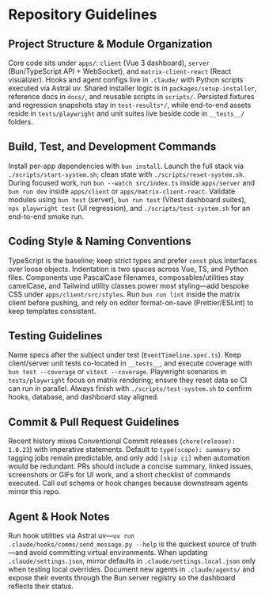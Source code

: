 # Repository Guidelines

## Project Structure & Module Organization
Core code sits under `apps/`: `client` (Vue 3 dashboard), `server` (Bun/TypeScript API + WebSocket), and `matrix-client-react` (React visualizer). Hooks and agent configs live in `.claude/` with Python scripts executed via Astral uv. Shared installer logic is in `packages/setup-installer`, reference docs in `docs/`, and reusable scripts in `scripts/`. Persisted fixtures and regression snapshots stay in `test-results*/`, while end-to-end assets reside in `tests/playwright` and unit suites live beside code in `__tests__/` folders.

## Build, Test, and Development Commands
Install per-app dependencies with `bun install`. Launch the full stack via `./scripts/start-system.sh`; clean state with `./scripts/reset-system.sh`. During focused work, run `bun --watch src/index.ts` inside `apps/server` and `bun run dev` inside `apps/client` or `apps/matrix-client-react`. Validate modules using `bun test` (server), `bun run test` (Vitest dashboard suites), `npx playwright test` (UI regression), and `./scripts/test-system.sh` for an end-to-end smoke run.

## Coding Style & Naming Conventions
TypeScript is the baseline; keep strict types and prefer `const` plus interfaces over loose objects. Indentation is two spaces across Vue, TS, and Python files. Components use PascalCase filenames, composables/utilities stay camelCase, and Tailwind utility classes power most styling—add bespoke CSS under `apps/client/src/styles`. Run `bun run lint` inside the matrix client before pushing, and rely on editor format-on-save (Prettier/ESLint) to keep templates consistent.

## Testing Guidelines
Name specs after the subject under test (`EventTimeline.spec.ts`). Keep client/server unit tests co-located in `__tests__`, and execute coverage with `bun test --coverage` or `vitest --coverage`. Playwright scenarios in `tests/playwright` focus on matrix rendering; ensure they reset data so CI can run in parallel. Always finish with `./scripts/test-system.sh` to confirm hooks, database, and dashboard stay aligned.

## Commit & Pull Request Guidelines
Recent history mixes Conventional Commit releases (`chore(release): 1.0.23`) with imperative statements. Default to `type(scope): summary` so tagging jobs remain predictable, and only add `[skip ci]` when automation would be redundant. PRs should include a concise summary, linked issues, screenshots or GIFs for UI work, and a short checklist of commands executed. Call out schema or hook changes because downstream agents mirror this repo.

## Agent & Hook Notes
Run hook utilities via Astral uv—`uv run .claude/hooks/comms/send_message.py --help` is the quickest source of truth—and avoid committing virtual environments. When updating `.claude/settings.json`, mirror defaults in `.claude/settings.local.json` only when testing local overrides. Document new agents in `.claude/agents/` and expose their events through the Bun server registry so the dashboard reflects their status.
